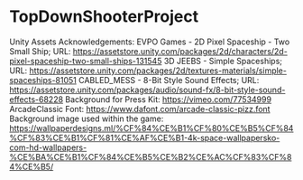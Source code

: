 # TopDownShooterProject

Unity Assets Acknowledgements:
EVPO Games - 2D Pixel Spaceship - Two Small Ship; URL: https://assetstore.unity.com/packages/2d/characters/2d-pixel-spaceship-two-small-ships-131545
3D JEEBS - Simple Spaceships; URL: https://assetstore.unity.com/packages/2d/textures-materials/simple-spaceships-81051
CABLED_MESS - 8-Bit Style Sound Effects; URL: https://assetstore.unity.com/packages/audio/sound-fx/8-bit-style-sound-effects-68228
Background for Press Kit: https://vimeo.com/77534999
ArcadeClassic Font: https://www.dafont.com/arcade-classic-pizz.font
Background image used within the game: https://wallpaperdesigns.ml/%CF%84%CE%B1%CF%80%CE%B5%CF%84%CF%83%CE%B1%CF%81%CE%AF%CE%B1-4k-space-wallpapersko-com-hd-wallpapers-%CE%BA%CE%B1%CF%84%CE%B5%CE%B2%CE%AC%CF%83%CF%84%CE%B5/

